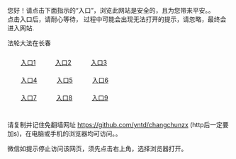 您好！请点击下面指示的“入口”，浏览此网站是安全的，且为您带来平安。。 <br/>
点击入口后，请耐心等待， 过程中可能会出现无法打开的提示，请忽略，最终会进入网站. </br>

法轮大法在长春<br/>
<div style="padding:10px"><a style="margin:20px" target="_blank" href="https://dcw0xdavpk895.cloudfront.net/2Qpsp?cecvh" id="ccLink1" rel="nofollow">入口1</a> <a target="_blank" style="margin:20px" href="https://d266p7xljl1xdh.cloudfront.net/2Qpsp?qynuwsef" id="ccLink2" rel="nofollow">入口2</a> <a style="margin:20px" target="_blank" href="https://d1jgwf4y15cdbr.cloudfront.net/2Qpsp?xzehmmiw" id="ccLink3" rel="nofollow">入口3</a></div>

<div style="padding:10px" ><a style="margin:20px" target="_blank" href="https://dcw0xdavpk895.cloudfront.net/2Qpsp?cecvh" id="ccLink4" rel="nofollow">入口4</a> <a style="margin:20px" href="https://d266p7xljl1xdh.cloudfront.net/2Qpsp?qynuwsef" target="_blank" id="ccLink5" rel="nofollow">入口5</a> <a style="margin:20px" href="https://d1jgwf4y15cdbr.cloudfront.net/2Qpsp?xzehmmiw" target="_blank" id="ccLink6" rel="nofollow">入口6</a></div>

<div style="padding:10px"><a style="margin:20px" target="_blank" href="https://dcw0xdavpk895.cloudfront.net/2Qpsp?cecvh" id="ccLink7" rel="nofollow">入口7</a> <a style="margin:20px" href="https://d266p7xljl1xdh.cloudfront.net/2Qpsp?qynuwsef" target="_blank" id="ccLink8" rel="nofollow">入口8</a> <a style="margin:20px" target="_blank" href="https://d1jgwf4y15cdbr.cloudfront.net/2Qpsp?xzehmmiw" id="ccLink9" rel="nofollow">入口9</a></div>

<br/>



请复制并记住免翻墙网址 https://github.com/yntd/changchunzx (http后一定要加s)，在电脑或手机的浏览器均可访问。。<br/>

微信如提示停止访问该网页，须先点击右上角，选择浏览器打开。
